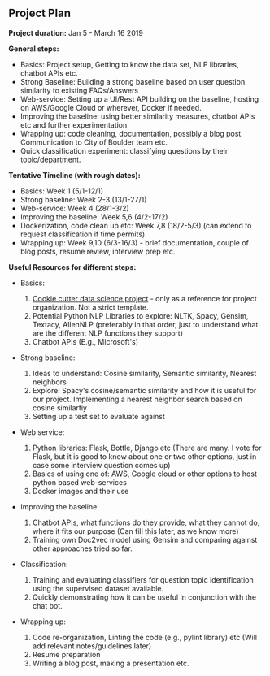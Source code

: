 ## Project Plan

**Project duration:** Jan 5 - March 16 2019  

**General steps:**
- Basics: Project setup, Getting to know the data set, NLP libraries, chatbot APIs etc.
- Strong Baseline: Building a strong baseline based on user question similarity to existing FAQs/Answers
- Web-service: Setting up a UI/Rest API building on the baseline, hosting on AWS/Google Cloud or wherever, Docker if needed. 
- Improving the baseline: using better similarity measures, chatbot APIs etc and further experimentation
- Wrapping up: code cleaning, documentation, possibly a blog post. Communication to City of Boulder team etc.
- Quick classification experiment: classifying questions by their topic/department.

**Tentative Timeline (with rough dates):**
- Basics: Week 1 (5/1-12/1)  
- Strong baseline: Week 2-3 (13/1-27/1)  
- Web-service: Week 4 (28/1-3/2)  
- Improving the baseline: Week 5,6 (4/2-17/2)  
- Dockerization, code clean up etc: Week 7,8 (18/2-5/3) (can extend to request classification if time permits)
- Wrapping up: Week 9,10 (6/3-16/3) - brief documentation, couple of blog posts, resume review, interview prep etc.  

**Useful Resources for different steps:**
- Basics:  
    1. [Cookie cutter data science project](https://drivendata.github.io/cookiecutter-data-science/) - only as a reference for project organization. Not a strict template.  
    2. Potential Python NLP Libraries to explore: NLTK, Spacy, Gensim, Textacy, AllenNLP (preferably in that order, just to understand what are the different NLP functions they support)
    3. Chatbot APIs (E.g., Microsoft's)
  
- Strong baseline: 
    1. Ideas to understand: Cosine similarity, Semantic similarity, Nearest neighbors 
    2. Explore: Spacy's cosine/semantic similarity and how it is useful for our project. Implementing a nearest neighbor search based on cosine similartiy
    3. Setting up a test set to evaluate against

- Web service:
    1. Python libraries: Flask, Bottle, Django etc (There are many. I vote for Flask, but it is good to know about one or two other options, just in case some interview question comes up)
    2. Basics of using one of: AWS, Google cloud or other options to host python based web-services
    3. Docker images and their use 
    
 - Improving the baseline:
    1. Chatbot APIs, what functions do they provide, what they cannot do, where it fits our purpose (Can fill this later, as we know more)
    2. Training own Doc2vec model using Gensim and comparing against other approaches tried so far. 
    
 - Classification:  
    1. Training and evaluating classifiers for question topic identification using the supervised dataset available.
    2. Quickly demonstrating how it can be useful in conjunction with the chat bot.
    
 - Wrapping up:
    1. Code re-organization, Linting the code (e.g., pylint library) etc (Will add relevant notes/guidelines later)  
    2. Resume preparation  
    3. Writing a blog post, making a presentation etc.  
   
 
